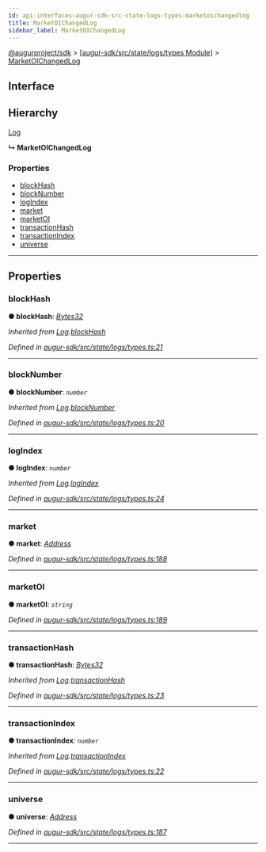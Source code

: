 ```yaml
---
id: api-interfaces-augur-sdk-src-state-logs-types-marketoichangedlog
title: MarketOIChangedLog
sidebar_label: MarketOIChangedLog
---
```


[@augurproject/sdk](api-readme.md) > [[augur-sdk/src/state/logs/types Module]](api-modules-augur-sdk-src-state-logs-types-module.md) > [MarketOIChangedLog](api-interfaces-augur-sdk-src-state-logs-types-marketoichangedlog.md)

## Interface

## Hierarchy

 [Log](api-interfaces-augur-sdk-src-state-logs-types-log.md)

**↳ MarketOIChangedLog**

### Properties

* [blockHash](api-interfaces-augur-sdk-src-state-logs-types-marketoichangedlog.md#blockhash)
* [blockNumber](api-interfaces-augur-sdk-src-state-logs-types-marketoichangedlog.md#blocknumber)
* [logIndex](api-interfaces-augur-sdk-src-state-logs-types-marketoichangedlog.md#logindex)
* [market](api-interfaces-augur-sdk-src-state-logs-types-marketoichangedlog.md#market)
* [marketOI](api-interfaces-augur-sdk-src-state-logs-types-marketoichangedlog.md#marketoi)
* [transactionHash](api-interfaces-augur-sdk-src-state-logs-types-marketoichangedlog.md#transactionhash)
* [transactionIndex](api-interfaces-augur-sdk-src-state-logs-types-marketoichangedlog.md#transactionindex)
* [universe](api-interfaces-augur-sdk-src-state-logs-types-marketoichangedlog.md#universe)

---

## Properties

<a id="blockhash"></a>

###  blockHash

**● blockHash**: *[Bytes32](api-modules-augur-sdk-src-state-logs-types-module.md#bytes32)*

*Inherited from [Log](api-interfaces-augur-sdk-src-state-logs-types-log.md).[blockHash](api-interfaces-augur-sdk-src-state-logs-types-log.md#blockhash)*

*Defined in [augur-sdk/src/state/logs/types.ts:21](https://github.com/AugurProject/augur/blob/3727cd4ec9/packages/augur-sdk/src/state/logs/types.ts#L21)*

___
<a id="blocknumber"></a>

###  blockNumber

**● blockNumber**: *`number`*

*Inherited from [Log](api-interfaces-augur-sdk-src-state-logs-types-log.md).[blockNumber](api-interfaces-augur-sdk-src-state-logs-types-log.md#blocknumber)*

*Defined in [augur-sdk/src/state/logs/types.ts:20](https://github.com/AugurProject/augur/blob/3727cd4ec9/packages/augur-sdk/src/state/logs/types.ts#L20)*

___
<a id="logindex"></a>

###  logIndex

**● logIndex**: *`number`*

*Inherited from [Log](api-interfaces-augur-sdk-src-state-logs-types-log.md).[logIndex](api-interfaces-augur-sdk-src-state-logs-types-log.md#logindex)*

*Defined in [augur-sdk/src/state/logs/types.ts:24](https://github.com/AugurProject/augur/blob/3727cd4ec9/packages/augur-sdk/src/state/logs/types.ts#L24)*

___
<a id="market"></a>

###  market

**● market**: *[Address](api-modules-augur-sdk-src-state-logs-types-module.md#address)*

*Defined in [augur-sdk/src/state/logs/types.ts:188](https://github.com/AugurProject/augur/blob/3727cd4ec9/packages/augur-sdk/src/state/logs/types.ts#L188)*

___
<a id="marketoi"></a>

###  marketOI

**● marketOI**: *`string`*

*Defined in [augur-sdk/src/state/logs/types.ts:189](https://github.com/AugurProject/augur/blob/3727cd4ec9/packages/augur-sdk/src/state/logs/types.ts#L189)*

___
<a id="transactionhash"></a>

###  transactionHash

**● transactionHash**: *[Bytes32](api-modules-augur-sdk-src-state-logs-types-module.md#bytes32)*

*Inherited from [Log](api-interfaces-augur-sdk-src-state-logs-types-log.md).[transactionHash](api-interfaces-augur-sdk-src-state-logs-types-log.md#transactionhash)*

*Defined in [augur-sdk/src/state/logs/types.ts:23](https://github.com/AugurProject/augur/blob/3727cd4ec9/packages/augur-sdk/src/state/logs/types.ts#L23)*

___
<a id="transactionindex"></a>

###  transactionIndex

**● transactionIndex**: *`number`*

*Inherited from [Log](api-interfaces-augur-sdk-src-state-logs-types-log.md).[transactionIndex](api-interfaces-augur-sdk-src-state-logs-types-log.md#transactionindex)*

*Defined in [augur-sdk/src/state/logs/types.ts:22](https://github.com/AugurProject/augur/blob/3727cd4ec9/packages/augur-sdk/src/state/logs/types.ts#L22)*

___
<a id="universe"></a>

###  universe

**● universe**: *[Address](api-modules-augur-sdk-src-state-logs-types-module.md#address)*

*Defined in [augur-sdk/src/state/logs/types.ts:187](https://github.com/AugurProject/augur/blob/3727cd4ec9/packages/augur-sdk/src/state/logs/types.ts#L187)*

___


